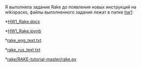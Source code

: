 Я выполняла задание Rake до появления новых инструкций на wikispaces, 
файлы выполненного задания лежат в папке [hw1](https://github.com/phuuda/nlp_year4/tree/master/hw1):

*[HW1_Rake.docx](https://github.com/phuuda/nlp_year4/blob/master/hw1/HW1_Rake.docx)

*[HW1_Rake.ipynb](https://github.com/phuuda/nlp_year4/blob/master/hw1/HW1_Rake.ipynb)

*[rake_eng_text.txt](https://github.com/phuuda/nlp_year4/blob/master/hw1/rake_eng_text.txt)

*[rake_rus_text.txt](https://github.com/phuuda/nlp_year4/blob/master/hw1/rake_rus_text.txt)

*[rake/RAKE-tutorial-master/rake.py](https://github.com/phuuda/nlp_year4/blob/master/hw1/rake/RAKE-tutorial-master/rake.py)
